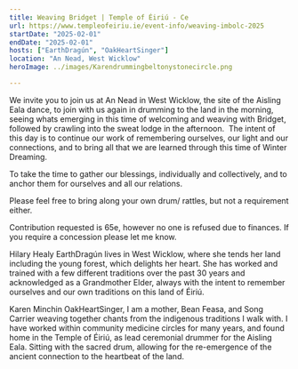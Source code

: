 ```yaml
---
title: Weaving Bridget | Temple of Éiriú - Ce
url: https://www.templeofeiriu.ie/event-info/weaving-imbolc-2025
startDate: "2025-02-01"
endDate: "2025-02-01"
hosts: ["EarthDragún", "OakHeartSinger"]
location: "An Nead, West Wicklow"
heroImage: ../images/Karendrummingbeltonystonecircle.png

---
```

We invite you to join us at An Nead in West Wicklow, the site of the Aisling Eala dance, to join with us again in drumming to the land in the morning, seeing whats emerging in this time of welcoming and weaving with Bridget, followed by crawling into the sweat lodge in the afternoon.  The intent of this day is to continue our work of remembering ourselves, our light and our connections, and to bring all that we are learned through this time of Winter Dreaming.

To take the time to gather our blessings, individually and collectively, and to anchor them for ourselves and all our relations.

Please feel free to bring along your own drum/ rattles, but not a requirement either.

Contribution requested is 65e, however no one is refused due to finances. If you require a concession please let me know.

Hilary Healy EarthDragún lives in West Wicklow, where she tends her land including the young forest, which delights her heart. She has worked and trained with a few different traditions over the past 30 years and acknowledged as a Grandmother Elder, always with the intent to remember ourselves and our own traditions on this land of Éiriú.

Karen Minchin OakHeartSinger, I am a mother, Bean Feasa, and Song Carrier weaving together chants from the indigenous traditions I walk with. I have worked within community medicine circles for many years, and found home in the Temple of Éiriú, as lead ceremonial drummer for the Aisling Eala. Sitting with the sacred drum, allowing for the re-emergence of the ancient connection to the heartbeat of the land.
